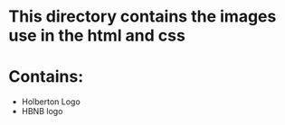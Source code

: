 This directory contains the images use in the html and css
==========================================================
Contains:
==========
- Holberton Logo
- HBNB logo